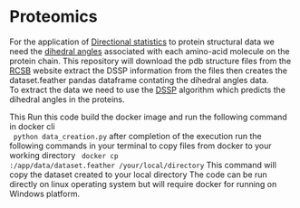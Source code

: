 # Proteomics
For the application of <a href= "https://en.wikipedia.org/wiki/Directional_statistics">Directional statistics</a> to protein structural data we need the <a href="http://guweb2.gonzaga.edu/faculty/cronk/CHEM440pub/dihedral.html">dihedral angles</a> associated with each amino-acid molecule on the protein chain.
This repository will download the pdb structure files from the <a href="">RCSB</a> website extract the DSSP information from the files then creates the dataset.feather pandas dataframe contating the dihedral angles data.<br>
To extract the data we need to use the <a href ="https://swift.cmbi.umcn.nl/gv/dssp/DSSP_3.html">DSSP</a> algorithm which predicts the dihedral angles in the proteins.

This Run this code build the docker image and run the following command in docker cli<br>
<code> python data_creation.py</code>
after completion of the execution run the following commands in your terminal to copy files from docker to your working directory
<code> docker cp <container id>:/app/data/dataset.feather /your/local/directory</code>
This command will copy the dataset created to your local directory
The code can be run directly on linux operating system but will require docker for running on Windows platform.

